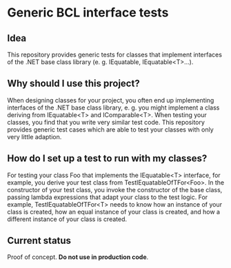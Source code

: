 # Generic BCL interface tests

## Idea

This repository provides generic tests for classes that implement interfaces of the .NET base class library (e. g. IEquatable, IEquatable&lt;T&gt;...).

## Why should I use this project?

When designing classes for your project, you often end up implementing interfaces of the .NET base class library, e. g. you might implement a class deriving from IEquatable&lt;T&gt; and IComparable&lt;T&gt;. When testing your classes, you find that you write very similar test code. This repository provides generic test cases which are able to test your classes with only very little adaption.

## How do I set up a test to run with my classes?

For testing your class Foo that implements the IEquatable&lt;T&gt; interface, for example, you derive your test class from TestIEquatableOfTFor&lt;Foo&gt;. In the constructor of your test class, you invoke the constructor of the base class, passing lambda expressions that adapt your class to the test logic. For example, TestIEquatableOfTFor&lt;T&gt; needs to know how an instance of your class is created, how an equal instance of your class is created, and how a different instance of your class is created.

## Current status

Proof of concept. __Do not use in production code__.
